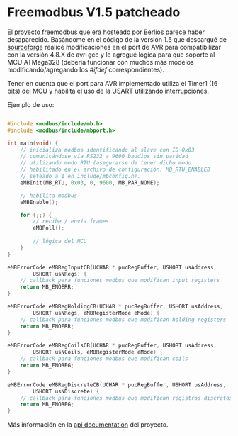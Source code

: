 Freemodbus V1.5 patcheado
========================

El [proyecto freemodbus](http://www.freemodbus.org/) que era hosteado
 por [Berlios](http://www.berlios.de/) parece haber desaparecido.  Basándome en 
 el código de la versión 1.5 que descargué de [sourceforge](http://sourceforge.net/projects/freemodbus.berlios/)
 realicé modificaciones en el port de AVR para compatibilizar con la versión 4.8.X de avr-gcc y le
 agregué lógica para que soporte al MCU ATMega328 (debería funcionar con muchos más modelos
 modificando/agregando los *#ifdef* correspondientes).
 
Tener en cuenta que el port para AVR implementado utiliza el Timer1 (16 bits) del MCU y habilita
el uso de la USART utilizando interrupciones.

Ejemplo de uso:

```c

#include <modbus/include/mb.h>
#include <modbus/include/mbport.h>

int main(void) {
	// inicializa modbus identificando al slave con ID 0x03
	// comunicándose vía RS232 a 9600 baudios sin paridad
	// utilizando modo RTU (asegurarse de tener dicho modo
	// habilitado en el archivo de configuración: MB_RTU_ENABLED 
	// seteado a 1 en include/mbconfig.h).
	eMBInit(MB_RTU, 0x03, 0, 9600, MB_PAR_NONE);

	// habilita modbus
	eMBEnable();

	for (;;) {
		// recibe / envía frames
		eMBPoll();
		
		// lógica del MCU
	}
}

eMBErrorCode eMBRegInputCB(UCHAR * pucRegBuffer, USHORT usAddress,
		USHORT usNRegs) {
	// callback para funciones modbus que modifican input registers
	return MB_ENOERR;
}

eMBErrorCode eMBRegHoldingCB(UCHAR * pucRegBuffer, USHORT usAddress,
		USHORT usNRegs, eMBRegisterMode eMode) {
	// callback para funciones modbus que modifican holding registers
	return MB_ENOERR;
}

eMBErrorCode eMBRegCoilsCB(UCHAR * pucRegBuffer, USHORT usAddress,
		USHORT usNCoils, eMBRegisterMode eMode) {
	// callback para funciones modbus que modifican coils
	return MB_ENOREG;
}

eMBErrorCode eMBRegDiscreteCB(UCHAR * pucRegBuffer, USHORT usAddress,
		USHORT usNDiscrete) {
	// callback para funciones modbus que modifican registros discretos
	return MB_ENOREG;
}
```
Más información en la [api documentation](http://www.freemodbus.org/api/index.html) del proyecto.